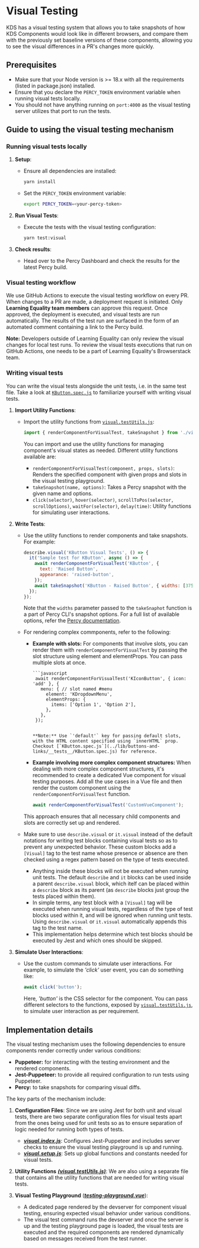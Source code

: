 # Visual Testing

KDS has a visual testing system that allows you to take snapshots of how KDS Components would look like in different browsers, and compare them with the previously set baseline versions of these components, allowing you to see the visual differences in a PR's changes more quickly.

## Prerequisites

- Make sure that your Node version is >= 18.x with all the requirements (listed in package.json) installed.
- Ensure that you declare the `PERCY_TOKEN` environment variable when running visual tests locally.
- You should not have anything running on `port:4000` as the visual testing server utilizes that port to run the tests.

## Guide to using the visual testing mechanism

### Running visual tests locally

1. **Setup**:

   - Ensure all dependencies are installed:

     ```bash
     yarn install
     ```

   - Set the `PERCY_TOKEN` environment variable:

     ```bash
     export PERCY_TOKEN=<your-percy-token>
     ```

2. **Run Visual Tests**:

   - Execute the tests with the visual testing configuration:

     ```bash
     yarn test:visual
     ```

3. **Check results**:
   - Head over to the Percy Dashboard and check the results for the latest Percy build.

### Visual testing workflow

We use GitHub Actions to execute the visual testing workflow on every PR. When changes to a PR are made, a deployment request is initiated. Only **Learning Equality team members** can approve this request. Once approved, the deployment is executed, and visual tests are run automatically. The results of the test run are surfaced in the form of an automated comment containing a link to the Percy build.

**Note:** Developers outside of Learning Equality can only review the visual changes for local test runs. To review the visual tests executions that run on GitHub Actions, one needs to be a part of Learning Equality's Browserstack team.

### Writing visual tests

You can write the visual tests alongside the unit tests, i.e. in the same test file. Take a look at [`KButton.spec.js`](../lib/buttons-and-links/__tests__/KButton.spec.js) to familiarize yourself with writing visual tests.

1.  **Import Utility Functions**:

    - Import the utility functions from [`visual.testUtils.js`](../jest.conf/visual.testUtils.js):

      ```javascript
      import { renderComponentForVisualTest, takeSnapshot } from './visual.testUtils';
      ```

      You can import and use the utility functions for managing component's visual states as needed. Different utility functions available are:

      - `renderComponentForVisualTest(component, props, slots)`: Renders the specified component with given props and slots in the visual testing playground.
      - `takeSnapshot(name, options)`: Takes a Percy snapshot with the given name and options.
      - `click(selector)`, `hover(selector)`, `scrollToPos(selector, scrollOptions)`, `waitFor(selector)`, `delay(time)`: Utility functions for simulating user interactions.

2.  **Write Tests**:

    - Use the utility functions to render components and take snapshots. For example:

      ```javascript
      describe.visual('KButton Visual Tests', () => {
        it('Sample test for KButton', async () => {
          await renderComponentForVisualTest('KButton', {
            text: 'Raised Button',
            appearance: 'raised-button',
          });
          await takeSnapshot('KButton - Raised Button', { widths: [375, 520] });
        });
      });
      ```

      Note that the `widths` parameter passed to the `takeSnaphot` function is a part of Percy CLI's snapshot options. For a full list of available options, refer the [Percy documentation](https://www.browserstack.com/docs/percy/take-percy-snapshots/snapshots-via-scripts#per-snapshot-configuration).

    - For rendering complex commponents, refer to the following:

      - **Example with slots:** For components that involve slots, you can render them with `renderComponentForVisualTest` by passing the slot structure using element and elementProps. You can pass multiple slots at once.

            ```javascript
             await renderComponentForVisualTest('KIconButton', { icon: 'add' }, {
               menu: { // slot named #menu
                 element: 'KDropdownMenu',
                 elementProps: {
                   items: ['Option 1', 'Option 2'],
                 },
               },
             });

        ```

        **Note:** Use `'default'` key for passing default slots, with the HTML content specified using `innerHTML` prop. Checkout [`KButton.spec.js`](../lib/buttons-and-links/__tests__/KButton.spec.js) for reference.

        ```

      - **Example involving more complex component structures:** When dealing with more complex component structures, it's recommended to create a dedicated Vue component for visual testing purposes. Add all the use cases in a Vue file and then render the custom component using the `renderComponentForVisualTest` function.

        ```javascript
        await renderComponentForVisualTest('CustomVueComponent');
        ```

      This approach ensures that all necessary child components and slots are correctly set up and rendered.

    - Make sure to use `describe.visual` or `it.visual` instead of the default notations for writing test blocks containing visual tests so as to prevent any unexpected behavior. These custom blocks add a `[Visual]` tag to the test name whose presence or absence are then checked using a regex pattern based on the type of tests executed.
      - Anything inside these blocks will not be executed when running unit tests. The default `describe` and `it` blocks can be used inside a parent `describe.visual` block, which itelf can be placed within a `describe` block as its parent (as `describe` blocks just group the tests placed within them).
      - In simple terms, any test block with a `[Visual]` tag will be executed when running visual tests, regardless of the type of test blocks used within it, and will be ignored when running unit tests. Using `describe.visual` or `it.visual` automatically appends this tag to the test name.
      - This implementation helps determine which test blocks should be executed by Jest and which ones should be skipped.

3.  **Simulate User Interactions**:

    - Use the custom commands to simulate user interactions. For example, to simulate the _'click'_ user event, you can do something like:

      ```javascript
      await click('button');
      ```

      Here, _'button'_ is the CSS selector for the component. You can pass different selectors to the functions, exposed by [`visual.testUtils.js`](../jest.conf/visual.testUtils.js), to simulate user interaction as per requirement.

## Implementation details

The visual testing mechanism uses the following dependencies to ensure components render correctly under various conditions:

- **Puppeteer:** for interacting with the testing environment and the rendered components.
- **Jest-Puppeteer:** to provide all required configuration to run tests using Puppeteer.
- **Percy:** to take snapshots for comparing visual diffs.

The key parts of the mechanism include:

1. **Configuration Files**: Since we are using Jest for both unit and visual tests, there are two separate configuration files for visual tests apart from the ones being used for unit tests so as to ensure separation of logic needed for running both types of tests.

   - [**_visual.index.js_**](../jest.conf/visual.index.js): Configures Jest-Puppeteer and includes server checks to ensure the visual testing playground is up and running.
   - [**_visual.setup.js_**](../jest.conf/visual.setup.js): Sets up global functions and constants needed for visual tests.

2. **Utility Functions** [**_(visual.testUtils.js)_**](../jest.conf/visual.testUtils.js): We are also using a separate file that contains all the utility functions that are needed for writing visual tests.

3. **Visual Testing Playground** ([**_testing-playground.vue_**](../docs/pages/testing-playground.vue)):
   - A dedicated page rendered by the devserver for component visual testing, ensuring expected visual behavior under various conditions.
   - The visual test command runs the devserver and once the server is up and the testing playground page is loaded, the visual tests are executed and the required components are rendered dynamically based on messages received from the test runner.
